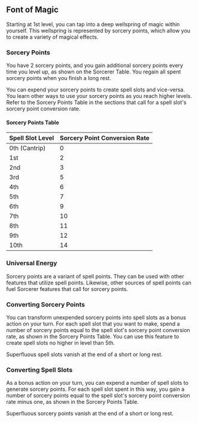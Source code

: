 ## Font of Magic
Starting at 1st level, you can tap into a deep wellspring of magic within yourself.
This wellspring is represented by sorcery points, which allow you to create a variety of magical effects.

### Sorcery Points
You have 2 sorcery points, and you gain additional sorcery points every time you level up, as shown on the Sorcerer Table.
You regain all spent sorcery points when you finish a long rest.

You can expend your sorcery points to create spell slots and vice-versa.
You learn other ways to use your sorcery points as you reach higher levels.
Refer to the Sorcery Points Table in the sections that call for a spell slot's sorcery point conversion rate.

#### Sorcery Points Table
| Spell Slot Level | Sorcery Point Conversion Rate |
|------------------|-------------------------------|
| 0th (Cantrip)    | 0                             |
| 1st              | 2                             |
| 2nd              | 3                             |
| 3rd              | 5                             |
| 4th              | 6                             |
| 5th              | 7                             |
| 6th              | 9                             |
| 7th              | 10                            |
| 8th              | 11                            |
| 9th              | 12                            |
| 10th             | 14                            |

### Universal Energy
Sorcery points are a variant of spell points.
They can be used with other features that utilize spell points.
Likewise, other sources of spell points can fuel Sorcerer features that call for sorcery points.

### Converting Sorcery Points
You can transform unexpended sorcery points into spell slots as a bonus action on your turn.
For each spell slot that you want to make, spend a number of sorcery points equal to the spell slot's sorcery point conversion rate, as shown in the Sorcery Points Table.
You can use this feature to create spell slots no higher in level than 5th.

Superfluous spell slots vanish at the end of a short or long rest.

### Converting Spell Slots
As a bonus action on your turn, you can expend a number of spell slots to generate sorcery points.
For each spell slot spent in this way, you gain a number of sorcery points equal to the spell slot's sorcery point conversion rate minus one, as shown in the Sorcery Points Table.

Superfluous sorcery points vanish at the end of a short or long rest.

<!--

-<< CHANGES >>-
- added conversion rates for spells of higher in level than 5th
- increased payout for converting spell slots to sorcery points
- you can now convert multiple spell slots at once
- you can now generate multiple spell slots at once
- but you can't do both at once
- increased pool of sorcery points to twice your level

-<< TODO >>-
- reword confusing rules

-<< COMMENTARY >>-
- the sorcery point tax was too high in vanilla, so it was lowered.
- low-level spells experience a higher tax than high-level spell slots.
- thus, creating low-level spell slots from a high level spell slot is easy.
- creating a high-level spell slot from many low level spell-slots is hard.

-->
